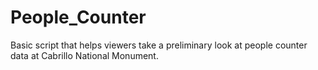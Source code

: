 # People_Counter

Basic script that helps viewers take a preliminary look at people counter data at Cabrillo National Monument.
